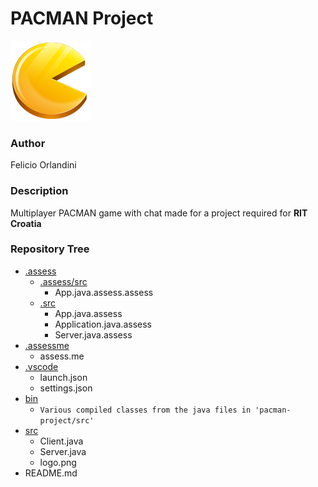 # PACMAN Project

![pacman logo](src/logo.png)

### Author

Felicio Orlandini

### Description

Multiplayer PACMAN game with chat made for a project required for **RIT Croatia**

### Repository Tree

- [.assess](.assess)
  - [.assess/src](.assess/.assess/src)
    - App.java.assess.assess
  - [.src](.assess/src)
    - App.java.assess
    - Application.java.assess
    - Server.java.assess
- [.assessme](.assessme)
  - assess.me
- [.vscode](.vscode)
  - launch.json
  - settings.json
- [bin](bin)
  - `Various compiled classes from the java files in 'pacman-project/src'`
- [src](src)
  - Client.java
  - Server.java
  - logo.png
- README.md
